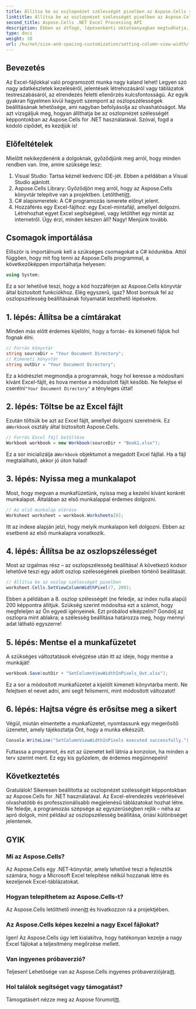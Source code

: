 ```yaml
---
title: Állítsa be az oszlopnézet szélességét pixelben az Aspose.Cells segítségével .NET-hez
linktitle: Állítsa be az oszlopnézet szélességét pixelben az Aspose.Cells segítségével .NET-hez
second_title: Aspose.Cells .NET Excel Processing API
description: Ebben az átfogó, lépésenkénti oktatóanyagban megtudhatja, hogyan állíthatja be az oszlopnézet szélességét pixelben az Aspose.Cells for .NET segítségével, amely leegyszerűsíti az Excel kezelését.
type: docs
weight: 10
url: /hu/net/size-and-spacing-customization/setting-column-view-width/
---
```

## Bevezetés
Az Excel-fájlokkal való programozott munka nagy kaland lehet! Legyen szó nagy adatkészletek kezeléséről, jelentések létrehozásáról vagy táblázatok testreszabásáról, az elrendezés feletti ellenőrzés kulcsfontosságú. Az egyik gyakran figyelmen kívül hagyott szempont az oszlopszélességek beállításának lehetősége, ami nagyban befolyásolja az olvashatóságot. Ma azt vizsgáljuk meg, hogyan állíthatja be az oszlopnézet szélességét képpontokban az Aspose.Cells for .NET használatával. Szóval, fogd a kódoló cipődet, és kezdjük is!
## Előfeltételek
Mielőtt nekikezdenénk a dolgoknak, győződjünk meg arról, hogy minden rendben van. Íme, amire szüksége lesz:
1. Visual Studio: Tartsa kéznél kedvenc IDE-jét. Ebben a példában a Visual Studio ajánlott.
2.  Aspose.Cells Library: Győződjön meg arról, hogy az Aspose.Cells könyvtár telepítve van a projektben. Letöltheti[itt](https://releases.aspose.com/cells/net/).
3. C# alapismeretek: A C# programozás ismerete előnyt jelent.
4. Hozzáférés egy Excel-fájlhoz: egy Excel-mintafájl, amellyel dolgozni. Létrehozhat egyet Excel segítségével, vagy letölthet egy mintát az internetről.
Úgy érzi, minden készen áll? Nagy! Menjünk tovább.
## Csomagok importálása
Először is importálnunk kell a szükséges csomagokat a C# kódunkba. Attól függően, hogy mit fog tenni az Aspose.Cells programmal, a következőképpen importálhatja helyesen:
```csharp
using System;
```
Ez a sor lehetővé teszi, hogy a kód hozzáférjen az Aspose.Cells könyvtár által biztosított funkciókhoz. Elég egyszerű, igaz? Most bontsuk fel az oszlopszélesség beállításának folyamatát kezelhető lépésekre.
## 1. lépés: Állítsa be a címtárakat
Minden más előtt érdemes kijelölni, hogy a forrás- és kimeneti fájlok hol fognak élni.
```csharp
// Forrás könyvtár
string sourceDir = "Your Document Directory";
// Kimeneti könyvtár
string outDir = "Your Document Directory";
```
 Ez a kódrészlet megmondja a programnak, hogy hol keresse a módosítani kívánt Excel-fájlt, és hova mentse a módosított fájlt később. Ne felejtse el cserélni`"Your Document Directory"` a tényleges úttal!
## 2. lépés: Töltse be az Excel fájlt
 Ezután töltsük be azt az Excel fájlt, amellyel dolgozni szeretnénk. Ez a`Workbook` osztály által biztosított Aspose.Cells.
```csharp
// Forrás Excel fájl betöltése
Workbook workbook = new Workbook(sourceDir + "Book1.xlsx");
```
 Ez a sor inicializálja a`Workbook` objektumot a megadott Excel fájllal. Ha a fájl megtalálható, akkor jó úton halad!
## 3. lépés: Nyissa meg a munkalapot
Most, hogy megvan a munkafüzetünk, nyissa meg a kezelni kívánt konkrét munkalapot. Általában az első munkalappal érdemes dolgozni.
```csharp
// Az első munkalap elérése
Worksheet worksheet = workbook.Worksheets[0];
```
 Itt az indexe alapján jelzi, hogy melyik munkalapon kell dolgozni. Ebben az esetben`0` az első munkalapra vonatkozik.
## 4. lépés: Állítsa be az oszlopszélességet
Most az izgalmas rész – az oszlopszélesség beállítása! A következő kódsor lehetővé teszi egy adott oszlop szélességének pixelben történő beállítását.
```csharp
// Állítsa be az oszlop szélességét pixelben
worksheet.Cells.SetViewColumnWidthPixel(7, 200);
```
Ebben a példában a 8. oszlop szélességét (ne feledje, az index nulla alapú) 200 képpontra állítjuk. Szükség szerint módosítsa ezt a számot, hogy megfeleljen az Ön egyedi igényeinek. Ezt próbálod elképzelni? Gondolj az oszlopra mint ablakra; a szélesség beállítása határozza meg, hogy mennyi adat látható egyszerre!
## 5. lépés: Mentse el a munkafüzetet
A szükséges változtatások elvégzése után itt az ideje, hogy mentse a munkáját!
```csharp
workbook.Save(outDir + "SetColumnViewWidthInPixels_Out.xlsx");
```
Ez a sor a módosított munkafüzetet a kijelölt kimeneti könyvtárba menti. Ne felejtsen el nevet adni, ami segít felismerni, mint módosított változatot!
## 6. lépés: Hajtsa végre és erősítse meg a sikert
Végül, miután elmentette a munkafüzetet, nyomtassunk egy megerősítő üzenetet, amely tájékoztatja Önt, hogy a munka elkészült.
```csharp
Console.WriteLine("SetColumnViewWidthInPixels executed successfully.");
```
Futtassa a programot, és ezt az üzenetet kell látnia a konzolon, ha minden a terv szerint ment. Ez egy kis győzelem, de érdemes megünnepelni!
## Következtetés
Gratulálok! Sikeresen beállította az oszlopnézet szélességét képpontokban az Aspose.Cells for .NET használatával. Az Excel-elrendezés vezérlésével olvashatóbb és professzionálisabb megjelenésű táblázatokat hozhat létre. Ne feledje, a programozás szépsége az egyszerűségben rejlik – néha az apró dolgok, mint például az oszlopszélesség beállítása, óriási különbséget jelentenek.
## GYIK
### Mi az Aspose.Cells?
Az Aspose.Cells egy .NET-könyvtár, amely lehetővé teszi a fejlesztők számára, hogy a Microsoft Excel telepítése nélkül hozzanak létre és kezeljenek Excel-táblázatokat.
### Hogyan telepíthetem az Aspose.Cells-t?
 Az Aspose.Cells letölthető innen[itt](https://releases.aspose.com/cells/net/) és hivatkozzon rá a projektjében.
### Az Aspose.Cells képes kezelni a nagy Excel fájlokat?
Igen! Az Aspose.Cells úgy lett kialakítva, hogy hatékonyan kezelje a nagy Excel fájlokat a teljesítmény megőrzése mellett.
### Van ingyenes próbaverzió?
 Teljesen! Lehetősége van az Aspose.Cells ingyenes próbaverziójára[itt](https://releases.aspose.com/).
### Hol találok segítséget vagy támogatást?
 Támogatásért nézze meg az Aspose fórumot[itt](https://forum.aspose.com/c/cells/9).